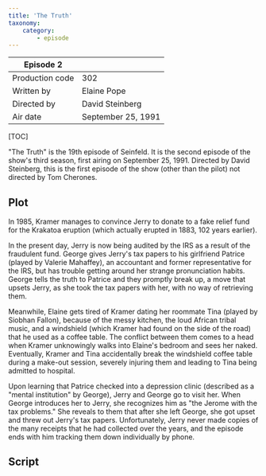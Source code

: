 ```yaml
---
title: 'The Truth'
taxonomy:
    category:
        - episode
---
```


| Episode 2 | |
|-----------------|--------------------------------|
| Production code | 302                            |
| Written by      | Elaine Pope |
| Directed by     | David Steinberg                |
| Air date        | September 25, 1991             |

[TOC]

"The Truth" is the 19th episode of Seinfeld. It is the second episode of the show's third season, first airing on September 25, 1991. Directed by David Steinberg, this is the first episode of the show (other than the pilot) not directed by Tom Cherones.

## Plot

In 1985, Kramer manages to convince Jerry to donate to a fake relief fund for the Krakatoa eruption (which actually erupted in 1883, 102 years earlier).

In the present day, Jerry is now being audited by the IRS as a result of the fraudulent fund. George gives Jerry's tax papers to his girlfriend Patrice (played by Valerie Mahaffey), an accountant and former representative for the IRS, but has trouble getting around her strange pronunciation habits. George tells the truth to Patrice and they promptly break up, a move that upsets Jerry, as she took the tax papers with her, with no way of retrieving them.

Meanwhile, Elaine gets tired of Kramer dating her roommate Tina (played by Siobhan Fallon), because of the messy kitchen, the loud African tribal music, and a windshield (which Kramer had found on the side of the road) that he used as a coffee table. The conflict between them comes to a head when Kramer unknowingly walks into Elaine's bedroom and sees her naked. Eventually, Kramer and Tina accidentally break the windshield coffee table during a make-out session, severely injuring them and leading to Tina being admitted to hospital.

Upon learning that Patrice checked into a depression clinic (described as a "mental institution" by George), Jerry and George go to visit her. When George introduces her to Jerry, she recognizes him as "the Jerome with the tax problems." She reveals to them that after she left George, she got upset and threw out Jerry's tax papers. Unfortunately, Jerry never made copies of the many receipts that he had collected over the years, and the episode ends with him tracking them down individually by phone.

## Script